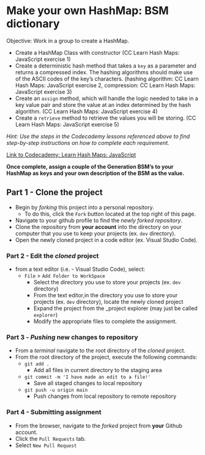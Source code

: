 # Make your own HashMap: BSM dictionary
Objective: Work in a group to create a HashMap.

* Create a HashMap Class with constructor (CC Learn Hash Maps: JavaScript exercise 1) 
* Create a deterministic hash method that takes a `key` as a parameter and returns a compressed index. The hashing algorithms should make use of the ASCII codes of the key’s characters.  (hashing algorithm: CC Learn Hash Maps: JavaScript exercise 2, compression: CC Learn Hash Maps: JavaScript exercise 3)
* Create an `assign` method, which will handle the logic needed to take in a key value pair and store the value at an index determined by the hash algorithm. (CC Learn Hash Maps: JavaScript exercise 4)
* Create a `retrieve` method to retrieve the values you will be storing. (CC Learn Hash Maps: JavaScript exercise 5)

_Hint: Use the steps in the Codecademy lessons referenced above to find step-by-step instructions on how to complete each requirement._

[Link to Codecademy: Learn Hash Maps: JavaScript](https://www.codecademy.com/paths/pass-the-technical-interview-with-javascript/tracks/hash-maps-js/modules/hash-maps-js/lessons/learn-hash-maps-javascript)

**Once complete, assign a couple of the Generation BSM’s to your HashMap as keys and your own description of the BSM as the value.**



## Part 1 - Clone the project

* Begin by _forking_ this project into a personal repository.
   * To do this, click the `Fork` button located at the top right of this page.
* Navigate to your github profile to find the _newly forked repository_.
* Clone the repository from **your account** into the directory on your computer that you use to keep your projects (ex. `dev` directory).
* Open the newly cloned project in a code editor (ex. Visual Studio Code).

### Part 2 - Edit the _cloned_ project

* from a text editor (i.e. - Visual Studio Code), select:
  * `File` > `Add Folder to WorkSpace`
    * Select the directory you use to store your projects (ex. `dev` directory) 
    * From the text editor,in the directory you use to store your projects (ex. `dev` directory), locate the newly cloned project
    * Expand the project from the _project explorer (may just be called `explorer`)
    * Modify the appropriate files to complete the assignment.
    

### Part 3 - _Pushing_ new changes to repository

* From a _terminal_ navigate to the root directory of the _cloned_ project.
* From the root directory of the project, execute the following commands:
    * `git add .`
        * Add all files in current directory to the staging area       
    * `git commit -m 'I have made an edit to a file!'`
        * Save all staged changes to local repository
    * `git push -u origin main`
        * Push changes from local repository to remote repository

### Part 4 - Submitting assignment

* From the browser, navigate to the _forked_ project from **your** Github account.
* Click the `Pull Requests` tab.
* Select `New Pull Request`